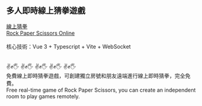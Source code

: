 ## 多人即時線上猜拳遊戲

[線上猜拳](https://yuntaolin.github.io/Rock-Paper-Scissors-Online/) <br>
[Rock Paper Scissors Online](https://yuntaolin.github.io/Rock-Paper-Scissors-Online/en) <br>
<br>
核心技術：Vue 3 + Typescript + Vite + WebSocket<br>
<br><br>
✌️✊🖐️ ✌️✊🖐️ ✌️✊🖐️ ✌️✊🖐️ ✌️✊🖐️<br>
免費線上即時猜拳遊戲，可創建獨立房號和朋友遠端進行線上即時猜拳，完全免費。<br>
Free real-time game of Rock Paper Scissors, you can create an independent room to play games remotely.
